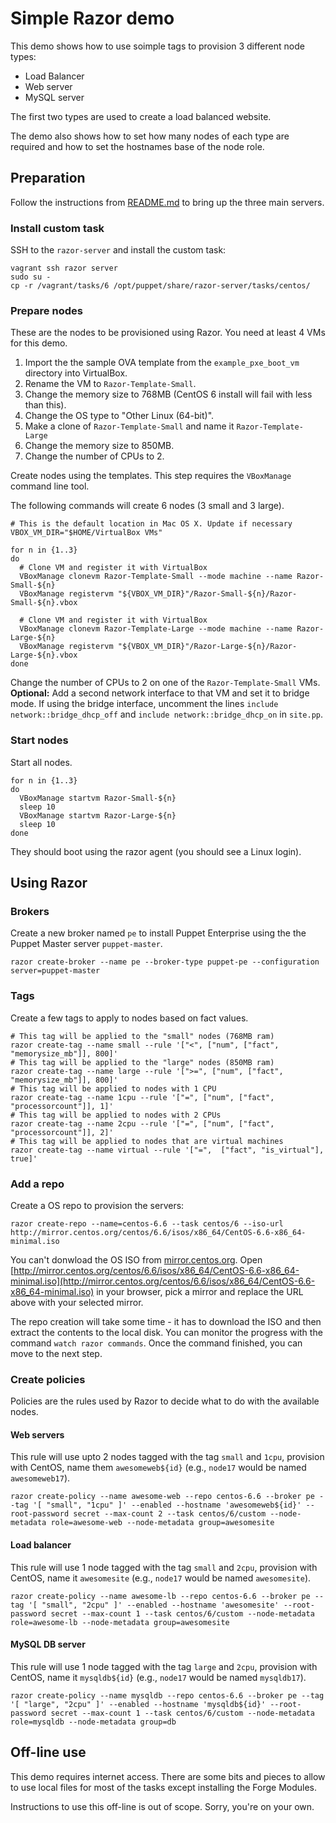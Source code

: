 # Simple Razor demo

This demo shows how to use soimple tags to provision 3 different node types:
 - Load Balancer
 - Web server
 - MySQL server

The first two types are used to create a load balanced website.

The demo also shows how to set how many nodes of each type are required and how to set the hostnames base of the node role.

## Preparation

Follow the instructions from [README.md](README.md) to bring up the three main servers.

### Install custom task
SSH to the `razor-server` and install the custom task:

```shell
vagrant ssh razor server
sudo su -
cp -r /vagrant/tasks/6 /opt/puppet/share/razor-server/tasks/centos/
```

### Prepare nodes

These are the nodes to be provisioned using Razor. You need at least 4 VMs for this demo.

 1. Import the the sample OVA template from the `example_pxe_boot_vm` directory into VirtualBox.
 1. Rename the VM to `Razor-Template-Small`.
 1. Change the memory size to 768MB (CentOS 6 install will fail with less than this).
 1. Change the OS type to "Other Linux (64-bit)".
 1. Make a clone of `Razor-Template-Small` and name it `Razor-Template-Large`
 1. Change the memory size to 850MB.
 1. Change the number of CPUs to 2.

Create nodes using the templates. This step requires the `VBoxManage` command line tool.

The following commands will create 6 nodes (3 small and 3 large).

```shell
# This is the default location in Mac OS X. Update if necessary
VBOX_VM_DIR="$HOME/VirtualBox VMs"

for n in {1..3}
do
  # Clone VM and register it with VirtualBox
  VBoxManage clonevm Razor-Template-Small --mode machine --name Razor-Small-${n}
  VBoxManage registervm "${VBOX_VM_DIR}"/Razor-Small-${n}/Razor-Small-${n}.vbox

  # Clone VM and register it with VirtualBox
  VBoxManage clonevm Razor-Template-Large --mode machine --name Razor-Large-${n}
  VBoxManage registervm "${VBOX_VM_DIR}"/Razor-Large-${n}/Razor-Large-${n}.vbox
done
```

Change the number of CPUs to 2 on one of the `Razor-Template-Small` VMs.
__Optional:__ Add a second network interface to that VM and set it to bridge mode. If using the bridge interface, uncomment the lines `include network::bridge_dhcp_off` and `include network::bridge_dhcp_on` in `site.pp`.

###  Start nodes

Start all nodes.

```shell
for n in {1..3}
do
  VBoxManage startvm Razor-Small-${n}
  sleep 10
  VBoxManage startvm Razor-Large-${n}
  sleep 10
done
```

They should boot using the razor agent (you should see a Linux login).

## Using Razor

### Brokers

Create a new broker named `pe` to install Puppet Enterprise using the the Puppet Master server `puppet-master`.

```shell
razor create-broker --name pe --broker-type puppet-pe --configuration server=puppet-master
```

### Tags

Create a few tags to apply to nodes based on fact values.

```shell
# This tag will be applied to the "small" nodes (768MB ram)
razor create-tag --name small --rule '["<", ["num", ["fact", "memorysize_mb"]], 800]'
# This tag will be applied to the "large" nodes (850MB ram)
razor create-tag --name large --rule '[">=", ["num", ["fact", "memorysize_mb"]], 800]'
# This tag will be applied to nodes with 1 CPU
razor create-tag --name 1cpu --rule '["=", ["num", ["fact", "processorcount"]], 1]'
# This tag will be applied to nodes with 2 CPUs
razor create-tag --name 2cpu --rule '["=", ["num", ["fact", "processorcount"]], 2]'
# This tag will be applied to nodes that are virtual machines
razor create-tag --name virtual --rule '["=",  ["fact", "is_virtual"], true]'
```

### Add a repo

Create a OS repo to provision the servers:

```shell
razor create-repo --name=centos-6.6 --task centos/6 --iso-url http://mirror.centos.org/centos/6.6/isos/x86_64/CentOS-6.6-x86_64-minimal.iso
```

You can't donwload the OS ISO from [mirror.centos.org](mirror.centos.org). Open [http://mirror.centos.org/centos/6.6/isos/x86_64/CentOS-6.6-x86_64-minimal.iso](http://mirror.centos.org/centos/6.6/isos/x86_64/CentOS-6.6-x86_64-minimal.iso) in your browser, pick a mirror and replace the URL above with your selected mirror.

The repo creation will take some time - it has to download the ISO and then extract the contents to the local disk. You can monitor the progress with the command `watch razor commands`. Once the command finished, you can move to the next step.

### Create policies

Policies are the rules used by Razor to decide what to do with the available nodes.

#### Web servers

This rule will use upto 2 nodes tagged with the tag `small` and `1cpu`, provision with CentOS, name them `awesomeweb${id}` (e.g., `node17` would be named `awesomeweb17`).

```shell
razor create-policy --name awesome-web --repo centos-6.6 --broker pe --tag '[ "small", "1cpu" ]' --enabled --hostname 'awesomeweb${id}' --root-password secret --max-count 2 --task centos/6/custom --node-metadata role=awesome-web --node-metadata group=awesomesite
```

#### Load balancer

This rule will use 1 node tagged with the tag `small` and `2cpu`, provision with CentOS, name it `awesomesite` (e.g., `node17` would be named `awesomesite`).

```shell
razor create-policy --name awesome-lb --repo centos-6.6 --broker pe --tag '[ "small", "2cpu" ]' --enabled --hostname 'awesomesite' --root-password secret --max-count 1 --task centos/6/custom --node-metadata role=awesome-lb --node-metadata group=awesomesite
```

#### MySQL DB server

This rule will use 1 node tagged with the tag `large` and `2cpu`, provision with CentOS, name it `mysqldb${id}` (e.g., `node17` would be named `mysqldb17`).

```shell
razor create-policy --name mysqldb --repo centos-6.6 --broker pe --tag '[ "large", "2cpu" ]' --enabled --hostname 'mysqldb${id}' --root-password secret --max-count 1 --task centos/6/custom --node-metadata role=mysqldb --node-metadata group=db
```



## Off-line use

This demo requires internet access. There are some bits and pieces to allow to use local files for most of the tasks except installing the Forge Modules.

Instructions to use this off-line is out of scope. Sorry, you're on your own.

